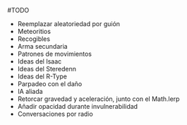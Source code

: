 #TODO

- Reemplazar aleatoriedad por guión
- Meteoritios
- Recogibles
- Arma secundaria
- Patrones de movimientos
- Ideas del Isaac
- Ideas del Steredenn
- Ideas del R-Type
- Parpadeo con el daño
- IA aliada
- Retorcar gravedad y aceleración, junto con el Math.lerp
- Añadir opacidad durante invulnerabilidad
- Conversaciones por radio